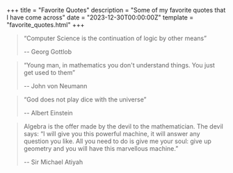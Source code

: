 +++
title = "Favorite Quotes"
description = "Some of my favorite quotes that I have come across"
date = "2023-12-30T00:00:00Z"
template = "favorite_quotes.html"
+++

> “Computer Science is the continuation of logic by other means”
>
> -- Georg Gottlob

> “Young man, in mathematics you don't understand things. You just get used to them”
>
> -- John von Neumann

> “God does not play dice with the universe”
>
> -- Albert Einstein

> Algebra is the offer made by the devil to the mathematician. The devil says: “I will give you this powerful machine, it will answer any question you like. All you need to do is give me your soul: give up geometry and you will have this marvellous machine.”
>
> -- Sir Michael Atiyah
